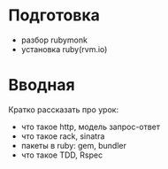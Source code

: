 # Подготовка

* разбор rubymonk
* установка ruby(rvm.io)

# Вводная

Кратко рассказать про урок:

* что такое http, модель запрос-ответ
* что такое rack, sinatra
* пакеты в ruby: gem, bundler
* что такое TDD, Rspec
